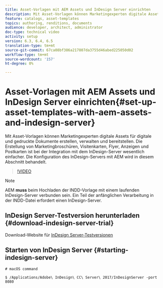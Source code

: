 ```yaml
---
title: Asset-Vorlagen mit AEM Assets und InDesign Server einrichten
description: Mit Asset-Vorlagen können Marketingexperten digitale Assets für digitale und gedruckte Dokumente erstellen, verwalten und bereitstellen. Die Erstellung von Marketingbroschüren, Visitenkarten, Flyer, Anzeigen und Postkarten ist bei der Integration mit dem InDesign-Server wesentlich einfacher. Die Konfiguration des InDesign-Servers mit AEM wird in diesem Abschnitt behandelt.
feature: catalogs, asset-templates
topics: authoring, renditions, documents
audience: developer, architect, administrator
doc-type: technical video
activity: setup
version: 6.3, 6.4, 6.5
translation-type: tm+mt
source-git-commit: 67ca08bf386a217807da3755d46abed225050d02
workflow-type: tm+mt
source-wordcount: '157'
ht-degree: 0%

---
```



# Asset-Vorlagen mit AEM Assets und InDesign Server einrichten{#set-up-asset-templates-with-aem-assets-and-indesign-server}

Mit Asset-Vorlagen können Marketingexperten digitale Assets für digitale und gedruckte Dokumente erstellen, verwalten und bereitstellen. Die Erstellung von Marketingbroschüren, Visitenkarten, Flyer, Anzeigen und Postkarten ist bei der Integration mit dem InDesign-Server wesentlich einfacher. Die Konfiguration des InDesign-Servers mit AEM wird in diesem Abschnitt behandelt.

>[!VIDEO](https://video.tv.adobe.com/v/17069/?quality=9&learn=on)

>[!NOTE]
>
>AEM **muss** beim Hochladen der INDD-Vorlage mit einem laufenden InDesign-Server verbunden sein. Ein Teil der anfänglichen Verarbeitung in der INDD-Datei erfordert einen InDesign-Server.

## InDesign Server-Testversion herunterladen {#download-indesign-server-trial}

Download-Website für [InDesign Server-Testversionen](https://www.adobe.com/devnet/indesign/indesign-server-trial-downloads.html)

## Starten von InDesign Server {#starting-indesign-server}

```shell
# macOS command

$ /Applications/Adobe\ InDesign\ CC\ Server\ 2017/InDesignServer -port 8080
```
